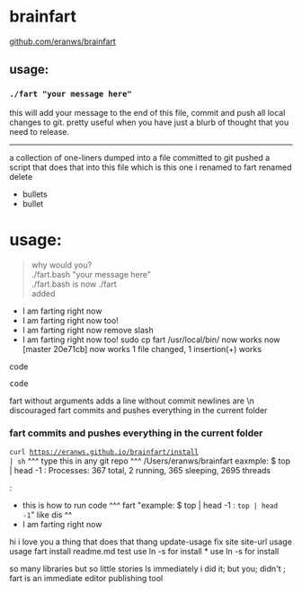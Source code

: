 # brainfart
[github.com/eranws/brainfart](https://github.com/eranws/brainfart)

## usage:  
### `./fart "your message here"`

this will add your message to the end of this file, commit and push all local changes to git.
pretty useful when you have just a blurb of thought that you need to release.

---

a collection of one-liners
dumped into a file
committed to git
pushed
a script that does that
into this file
which is this one
i
renamed to fart
renamed
delete
- bullets
- bullet
# usage:
> why would you?  
./fart.bash "your message here"  
./fart.bash is now ./fart  
added
- I am farting right now
- I am farting right now too!
- I am farting right now
remove slash
- I am farting right now too!
sudo cp fart /usr/local/bin/
now works
now [master 20e71cb] now works 1 file changed, 1 insertion(+) works

code
<pre>code</pre>

fart without arguments adds a line without commit
newlines are \n discouraged
fart commits and pushes everything in the current folder
### fart commits and pushes everything in the current folder
<code>curl https://eranws.github.io/brainfart/install | sh</code>
^^^ type this in any git repo ^^^
/Users/eranws/brainfart
eaxmple: $ top | head -1 : Processes: 367 total, 2 running, 365 sleeping, 2695 threads

:

- this is how to run code ^^^
fart "example: $ top | head -1 : `top | head -1`"
like dis ^^
- I am farting right now

hi i love you
a thing that does that thang
update-usage
fix
site
site-url
usage
usage
fart install readme.md test use ln -s for install
\* use ln -s for install

so many libraries but so little stories
ls
immediately
i did it; but you; didn't ;
fart is an immediate editor publishing tool
